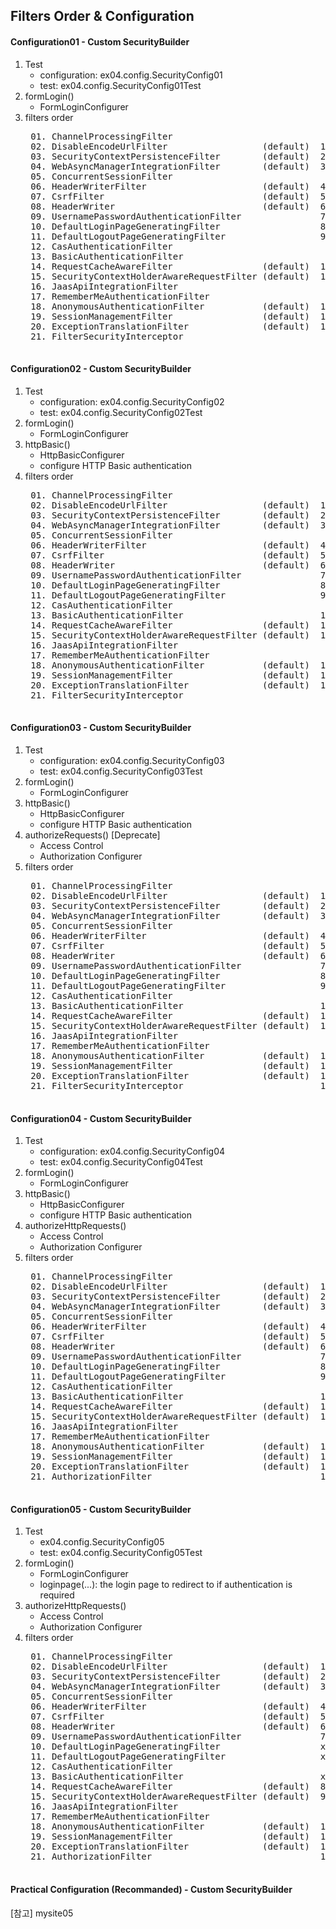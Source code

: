 ## Filters Order & Configuration



#### Configuration01 - Custom SecurityBuilder
1. Test
	- configuration: ex04.config.SecurityConfig01
	- test: ex04.config.SecurityConfig01Test
2. formLogin()
	- FormLoginConfigurer
3. filters order
	<pre>
	01. ChannelProcessingFilter
	02. DisableEncodeUrlFilter                  (default)  1
	03. SecurityContextPersistenceFilter        (default)  2
	04. WebAsyncManagerIntegrationFilter        (default)  3
	05. ConcurrentSessionFilter
	06. HeaderWriterFilter                      (default)  4
	07. CsrfFilter                              (default)  5
	08. HeaderWriter                            (default)  6
	09. UsernamePasswordAuthenticationFilter               7 *
	10. DefaultLoginPageGeneratingFilter                   8 *
	11. DefaultLogoutPageGeneratingFilter                  9 *
	12. CasAuthenticationFilter
	13. BasicAuthenticationFilter               
	14. RequestCacheAwareFilter                 (default)  10
	15. SecurityContextHolderAwareRequestFilter (default)  11
	16. JaasApiIntegrationFilter
	17. RememberMeAuthenticationFilter
	18. AnonymousAuthenticationFilter           (default)  12
	19. SessionManagementFilter                 (default)  13
	20. ExceptionTranslationFilter              (default)  14
	21. FilterSecurityInterceptor
	</pre>


	
#### Configuration02 - Custom SecurityBuilder
1. Test
	- configuration: ex04.config.SecurityConfig02
	- test: ex04.config.SecurityConfig02Test
2. formLogin()
	- FormLoginConfigurer
3. httpBasic()
	- HttpBasicConfigurer
	- configure HTTP Basic authentication  
4. filters order
	<pre>
	01. ChannelProcessingFilter
	02. DisableEncodeUrlFilter                  (default)  1
	03. SecurityContextPersistenceFilter        (default)  2
	04. WebAsyncManagerIntegrationFilter        (default)  3
	05. ConcurrentSessionFilter
	06. HeaderWriterFilter                      (default)  4
	07. CsrfFilter                              (default)  5
	08. HeaderWriter                            (default)  6
	09. UsernamePasswordAuthenticationFilter               7
	10. DefaultLoginPageGeneratingFilter                   8
	11. DefaultLogoutPageGeneratingFilter                  9
	12. CasAuthenticationFilter
	13. BasicAuthenticationFilter                          10 *
	14. RequestCacheAwareFilter                 (default)  11
	15. SecurityContextHolderAwareRequestFilter (default)  12
	16. JaasApiIntegrationFilter
	17. RememberMeAuthenticationFilter
	18. AnonymousAuthenticationFilter           (default)  13
	19. SessionManagementFilter                 (default)  14
	20. ExceptionTranslationFilter              (default)  15
	21. FilterSecurityInterceptor
	</pre>


	
#### Configuration03 - Custom SecurityBuilder 
1. Test
	- configuration: ex04.config.SecurityConfig03
	- test: ex04.config.SecurityConfig03Test
2. formLogin()
	- FormLoginConfigurer
3. httpBasic()
	- HttpBasicConfigurer
	- configure HTTP Basic authentication  
4. authorizeRequests() \[Deprecate\]
	- Access Control
	- Authorization Configurer
5. filters order
	<pre>
	01. ChannelProcessingFilter
	02. DisableEncodeUrlFilter                  (default)  1
	03. SecurityContextPersistenceFilter        (default)  2
	04. WebAsyncManagerIntegrationFilter        (default)  3
	05. ConcurrentSessionFilter
	06. HeaderWriterFilter                      (default)  4
	07. CsrfFilter                              (default)  5
	08. HeaderWriter                            (default)  6
	09. UsernamePasswordAuthenticationFilter               7
	10. DefaultLoginPageGeneratingFilter                   8
	11. DefaultLogoutPageGeneratingFilter                  9
	12. CasAuthenticationFilter
	13. BasicAuthenticationFilter                          10
	14. RequestCacheAwareFilter                 (default)  11
	15. SecurityContextHolderAwareRequestFilter (default)  12
	16. JaasApiIntegrationFilter
	17. RememberMeAuthenticationFilter
	18. AnonymousAuthenticationFilter           (default)  13
	19. SessionManagementFilter                 (default)  14
	20. ExceptionTranslationFilter              (default)  15
	21. FilterSecurityInterceptor                          16  *  [deprecated]
	</pre>



#### Configuration04 - Custom SecurityBuilder
1. Test
	- configuration: ex04.config.SecurityConfig04
	- test: ex04.config.SecurityConfig04Test
2. formLogin()
	- FormLoginConfigurer
3. httpBasic()
	- HttpBasicConfigurer
	- configure HTTP Basic authentication
4. authorizeHttpRequests()
	- Access Control
	- Authorization Configurer
5. filters order
	<pre>
	01. ChannelProcessingFilter
	02. DisableEncodeUrlFilter                  (default)  1
	03. SecurityContextPersistenceFilter        (default)  2
	04. WebAsyncManagerIntegrationFilter        (default)  3
	05. ConcurrentSessionFilter
	06. HeaderWriterFilter                      (default)  4
	07. CsrfFilter                              (default)  5
	08. HeaderWriter                            (default)  6
	09. UsernamePasswordAuthenticationFilter               7
	10. DefaultLoginPageGeneratingFilter                   8
	11. DefaultLogoutPageGeneratingFilter                  9
	12. CasAuthenticationFilter
	13. BasicAuthenticationFilter                          10
	14. RequestCacheAwareFilter                 (default)  11
	15. SecurityContextHolderAwareRequestFilter (default)  12
	16. JaasApiIntegrationFilter
	17. RememberMeAuthenticationFilter
	18. AnonymousAuthenticationFilter           (default)  13
	19. SessionManagementFilter                 (default)  14
	20. ExceptionTranslationFilter              (default)  15
	21. AuthorizationFilter                                16  *
	</pre>



#### Configuration05 - Custom SecurityBuilder
1. Test
	- ex04.config.SecurityConfig05
	- test: ex04.config.SecurityConfig05Test
2. formLogin()
	- FormLoginConfigurer
	- loginpage(...): the login page to redirect to if authentication is required
3. authorizeHttpRequests()
	- Access Control
	- Authorization Configurer
4. filters order
	<pre>
	01. ChannelProcessingFilter
	02. DisableEncodeUrlFilter                  (default)  1
	03. SecurityContextPersistenceFilter        (default)  2
	04. WebAsyncManagerIntegrationFilter        (default)  3
	05. ConcurrentSessionFilter
	06. HeaderWriterFilter                      (default)  4
	07. CsrfFilter                              (default)  5
	08. HeaderWriter                            (default)  6
	09. UsernamePasswordAuthenticationFilter               7
	10. DefaultLoginPageGeneratingFilter                   x               
	11. DefaultLogoutPageGeneratingFilter                  x                  
	12. CasAuthenticationFilter
	13. BasicAuthenticationFilter                          x                          
	14. RequestCacheAwareFilter                 (default)  8
	15. SecurityContextHolderAwareRequestFilter (default)  9
	16. JaasApiIntegrationFilter
	17. RememberMeAuthenticationFilter
	18. AnonymousAuthenticationFilter           (default)  10
	19. SessionManagementFilter                 (default)  11
	20. ExceptionTranslationFilter              (default)  12
	21. AuthorizationFilter                                13
	</pre>



#### Practical Configuration (Recommanded) - Custom SecurityBuilder
[참고] mysite05 